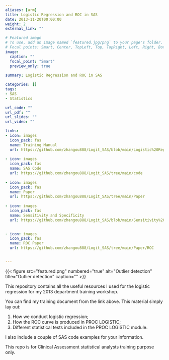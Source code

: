```yaml
---
aliases: [arm]
title: Logistic Regression and ROC in SAS
date: 2013-11-20T00:00:00
weight: 2
external_link: ""

# Featured image
# To use, add an image named `featured.jpg/png` to your page's folder.
# Focal points: Smart, Center, TopLeft, Top, TopRight, Left, Right, BottomLeft, Bottom, BottomRight.
image:
  caption: ""
  focal_point: "Smart"
  preview_only: true
  
summary: Logistic Regression and ROC in SAS 

categories: []
tags:
- SAS
- Statistics

url_code: ""
url_pdf: ""
url_slides: ""
url_video: ""

links:
- icon: images
  icon_pack: fas
  name: Training Manual
  url: https://github.com/zhangou888/Logit_SAS/blob/main/Logistic%20Regression%20Training%20Material.pdf
  
- icon: images
  icon_pack: fas
  name: SAS Code
  url: https://github.com/zhangou888/Logit_SAS/tree/main/code
  
- icon: images
  icon_pack: fas
  name: Paper
  url: https://github.com/zhangou888/Logit_SAS/tree/main/Paper
 
- icon: images
  icon_pack: fas
  name: Sensitivity and Specificity
  url: https://github.com/zhangou888/Logit_SAS/blob/main/Sensitivity%20and%20Specificity.pdf

  
- icon: images
  icon_pack: fas
  name: ROC Paper
  url: https://github.com/zhangou888/Logit_SAS/tree/main/Paper/ROC


---
```



{{< figure src="featured.png" numbered="true" alt="Outlier detection" title="Outlier detection"
caption="" >}}

This repository contains all the useful resources I used for the logistic regression for my 2013 department training workshop.

You can find my training document from the link above. This material simply lay out:

1. How we conduct logistic regression;
2. How the ROC curve is produced in PROC LOGISTIC;
3. Different statistical tests included in the PROC LOGISTIC module. 

I also include a couple of SAS code examples for your information. 

This repo is for Clinical Assessment statistical analysts training purpose only.  

